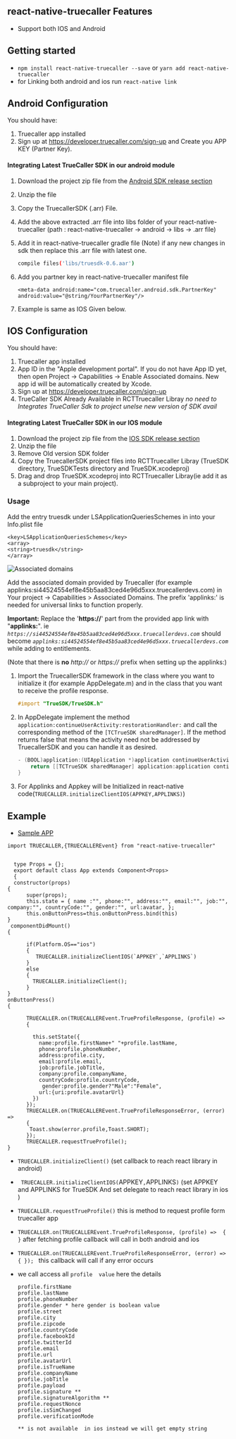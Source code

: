 ## react-native-truecaller Features 
* Support both IOS and Android

## Getting started



- `npm install react-native-truecaller --save` or  `yarn add react-native-truecaller`
- for Linking both  android and ios run  `react-native link` 
  
## Android Configuration


You should have:

1. Truecaller app installed
2. Sign up at https://developer.truecaller.com/sign-up and Create you APP KEY    (Partner Key).


#### Integrating  Latest TrueCaller SDK in our android module


1. Download the project zip file from the [Android SDK release section](https://github.com/truecaller/ios-sdk/releases)
2. Unzip the file
3. Copy the TruecallerSDK (.arr) File.
4. Add the above extracted .arr file into libs folder of your react-native-truecaller  (path : react-native-truecaller -> android -> libs -> .arr        file)
5. Add it in react-native-truecaller gradle file (Note) if any new changes in sdk then replace this .arr file with latest one.

	```bash
	compile files('libs/truesdk-0.6.aar')
	
	```

6. Add you partner key in react-native-truecaller manifest file

	```
	<meta-data android:name="com.truecaller.android.sdk.PartnerKey" android:value="@string/YourPartnerKey"/>
	```

7. Example is same as IOS Given below.





## IOS Configuration


You should have:

1. Truecaller app installed
2. App ID in the "Apple development portal". If you do not have App ID yet, then open Project -> Capabilities -> Enable Associated domains. New app id will be automatically created by Xcode.
3. Sign up at https://developer.truecaller.com/sign-up
4. TrueCaller SDK Already Available in RCTTruecaller Libray *no need to Integrates TrueCaller Sdk to project  unelse new version of SDK avail*

#### Integrating  Latest TrueCaller SDK in our IOS module

1. Download the project zip file from the [IOS SDK release section](https://github.com/truecaller/ios-sdk/releases)
2. Unzip the file
3. Remove Old version SDK folder
4. Copy the TruecallerSDK project files into RCTTruecaller Libray (TrueSDK directory, TrueSDKTests directory and TrueSDK.xcodeproj)
5. Drag and drop TrueSDK.xcodeproj into RCTTruecaller Libray(ie add it as a subproject to your main project).



### Usage

Add the entry truesdk under LSApplicationQueriesSchemes in into your Info.plist file

```
<key>LSApplicationQueriesSchemes</key>
<array>
<string>truesdk</string>
</array>
```

![Associated domains](https://raw.githubusercontent.com/truecaller/ios-sdk/master/documentation/images/associated-domains.png)

Add the associated domain provided by Truecaller (for example applinks:si44524554ef8e45b5aa83ced4e96d5xxx.truecallerdevs.com) in Your project -> Capabilities > Associated Domains. The prefix 'applinks:' is needed for universal links to function properly. 

**Important:** Replace the '**https://**' part from the provided app link with "**applinks:**". ie _`https://si44524554ef8e45b5aa83ced4e96d5xxx.truecallerdevs.com`_ should become _`applinks:si44524554ef8e45b5aa83ced4e96d5xxx.truecallerdevs.com`_ while adding to entitlements.

(Note that there is **no** _http://_ or _https://_ prefix when setting up the applinks:)





  




1. Import the TruecallerSDK framework in the class where you want to initialize it (for example AppDelegate.m) and in the class that you want to receive the profile response. 

    ```objectivec
    #import "TrueSDK/TrueSDK.h"
    ```


2. In AppDelegate implement the method `application:continueUserActivity:restorationHandler:` and call the corresponding method of the `[TCTrueSDK sharedManager]`. If the method returns false that means the activity need not be addressed by TruecallerSDK and you can handle it as desired.

    ```objectivec
    - (BOOL)application:(UIApplication *)application continueUserActivity:(NSUserActivity *)userActivity restorationHandler:(void (^)(NSArray *restorableObjects))restorationHandler {
        return [[TCTrueSDK sharedManager] application:application continueUserActivity:userActivity restorationHandler:restorationHandler];
    }
    ```

3. For Applinks and Appkey will be   Initialized in react-native code(`TRUECALLER.initializeClientIOS(APPKEY,APPLINKS)`)

   
## Example 

  - [Sample APP](https://github.com/truecaller/ios-sdk)

  ``` sample
  import TRUECALLER,{TRUECALLEREvent} from "react-native-truecaller"


	type Props = {};
	export default class App extends Component<Props> 
	{
  	constructor(props) 
  {
		super(props);
		this.state = { name :"", phone:"", address:"", email:"", job:"", company:"", countryCode:"", gender:"", url:avatar, };
		this.onButtonPress=this.onButtonPress.bind(this)
  }
   componentDidMount()
  {
    
	    if(Platform.OS=="ios")
	    {
	       TRUECALLER.initializeClientIOS(`APPKEY`,`APPLINKS`)
	    }
	    else
	    {
	      TRUECALLER.initializeClient();
	    }
  }
  onButtonPress()
  {
	   
	    TRUECALLER.on(TRUECALLEREvent.TrueProfileResponse, (profile) => 
	    {
	      
	      this.setState({
	        name:profile.firstName+" "+profile.lastName,
	        phone:profile.phoneNumber,
	        address:profile.city,
	        email:profile.email,
	        job:profile.jobTitle,
	        company:profile.companyName,
	        countryCode:profile.countryCode,
	         gender:profile.gender?"Male":"Female",
	        url:{uri:profile.avatarUrl}
	      })
	    });
	    TRUECALLER.on(TRUECALLEREvent.TrueProfileResponseError, (error) => 
	    {
	     Toast.show(error.profile,Toast.SHORT);
	    });
	    TRUECALLER.requestTrueProfile();
  }
 ```
- `TRUECALLER.initializeClient()` (set callback to reach react library in android)
- ` TRUECALLER.initializeClientIOS(`APPKEY`,`APPLINKS`)` (set APPKEY and  APPLINKS  for TrueSDK  And set delegate  to reach react library in ios )
- `TRUECALLER.requestTrueProfile()` this is method to request profile form truecaller app
-  `TRUECALLER.on(TRUECALLEREvent.TrueProfileResponse, (profile) => 
    {
    }` after fetching profile callback will call in both android and ios 
- `TRUECALLER.on(TRUECALLEREvent.TrueProfileResponseError, (error) => 
    {
    }); `
     this callback will call if any error occurs  
- we call access all `profile  value` here the details 

  ```
  profile.firstName  
  profile.lastName
  profile.phoneNumber
  profile.gender * here gender is boolean value
  profile.street
  profile.city
  profile.zipcode
  profile.countryCode
  profile.facebookId
  profile.twitterId
  profile.email
  profile.url
  profile.avatarUrl
  profile.isTrueName
  profile.companyName
  profile.jobTitle
  profile.payload
  profile.signature **
  profile.signatureAlgorithm **
  profile.requestNonce
  profile.isSimChanged
  profile.verificationMode
  
  ** is not available  in ios instead we will get empty string
  ```
  
